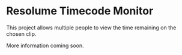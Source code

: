 # Resolume Timecode Monitor

This project allows multiple people to view the time remaining on the chosen clip.

More information coming soon.